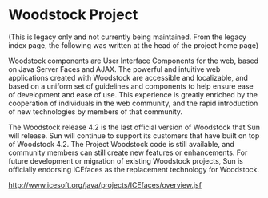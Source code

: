 # Woodstock Project
(This is legacy only and not currently being maintained. From the legacy index page, the following
was written at the head of the project home page)

Woodstock components are User Interface Components for the web, based on Java Server Faces and AJAX. 
The powerful and intuitive web applications created with Woodstock are accessible and localizable, 
and based on a uniform set of guidelines and components to help ensure ease of development and 
ease of use. This experience is greatly enriched by the cooperation of individuals in the web 
community, and the rapid introduction of new technologies by members of that community.

The Woodstock release 4.2 is the last official version of Woodstock that Sun will release. 
Sun will continue to support its customers that have built on top of Woodstock 4.2. The Project 
Woodstock code is still available, and community members can still create new features or 
enhancements. For future development or migration of existing Woodstock projects, Sun is 
officially endorsing ICEfaces as the replacement technology for Woodstock. 

http://www.icesoft.org/java/projects/ICEfaces/overview.jsf
